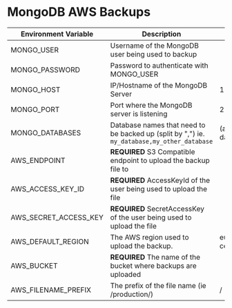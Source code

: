 # MongoDB AWS Backups

| Environment Variable  | Description                                                                                              | Default         |
|-----------------------|----------------------------------------------------------------------------------------------------------|-----------------|
| MONGO_USER            | Username of the MongoDB user being used to backup                                                        |                 |
| MONGO_PASSWORD        | Password to authenticate with MONGO_USER                                                                 |                 |
| MONGO_HOST            | IP/Hostname of the MongoDB Server                                                                        | 127.0.0.1       |
| MONGO_PORT            | Port where the MongoDB server is listening                                                               | 27017           |
| MONGO_DATABASES       | Database names that need to be backed up (split by ",") ie. `my_database,my_other_database`              | (all databases) |
| AWS_ENDPOINT          | **REQUIRED** S3 Compatible endpoint to upload the backup file to                                         |                 |
| AWS_ACCESS_KEY_ID     | **REQUIRED** AccessKeyId of the user being used to upload the file                                       |                 |
| AWS_SECRET_ACCESS_KEY | **REQUIRED** SecretAccessKey of the user being used to upload the file                                   |                 |
| AWS_DEFAULT_REGION    | The AWS region used to upload the backup.                                                                | eu-central-1    |
| AWS_BUCKET            | **REQUIRED** The name of the bucket where backups are uploaded                                           |                 |
| AWS_FILENAME_PREFIX   | The prefix of the file name (ie /production/)                                                            | /               |